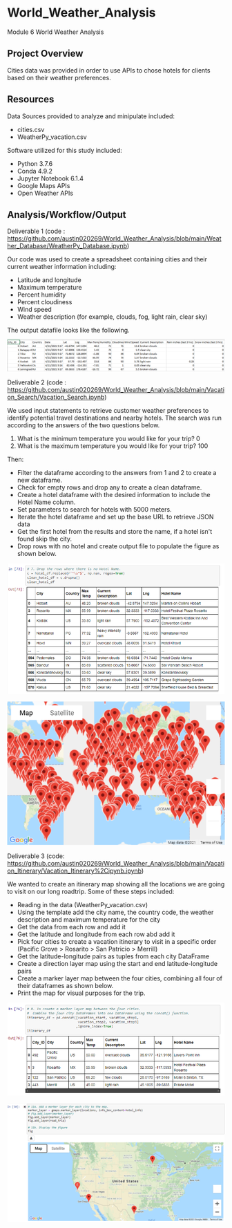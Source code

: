# World_Weather_Analysis
Module 6 World Weather Analysis

## Project Overview
Cities data was provided in order to use APIs to chose hotels for clients based on their weather preferences.

## Resources
Data Sources provided to analyze and minipulate included:

- cities.csv
- WeatherPy_vacation.csv

Software utilized for this study included: 
- Python 3.7.6 
- Conda 4.9.2 
- Jupyter Notebook 6.1.4
- Google Maps APIs
- Open Weather APIs

## Analysis/Workflow/Output

Deliverable 1 (code : https://github.com/austin020269/World_Weather_Analysis/blob/main/Weather_Database/WeatherPy_Database.ipynb)

Our code was used to create a spreadsheet containing cities and their current weather information including: 
- Latitude and longitude
- Maximum temperature
- Percent humidity
- Percent cloudiness
- Wind speed
- Weather description (for example, clouds, fog, light rain, clear sky)

The output datafile looks like the following.

![alt text](https://github.com/austin020269/World_Weather_Analysis/blob/main/Weather_Database/Weather_Database_csv.PNG)

Deliverable 2 (code : https://github.com/austin020269/World_Weather_Analysis/blob/main/Vacation_Search/Vacation_Search.ipynb)

We used input statements to retrieve customer weather preferences to identify potential travel destinations and nearby hotels.  The search was run according to the answers of the two questions below.

1. What is the minimum temperature you would like for your trip? 0
2. What is the maximum temperature you would like for your trip? 100

Then:
- Filter the dataframe according to the answers from 1 and 2 to create a new dataframe.
- Check for empty rows and drop any to create a clean dataframe.
- Create a hotel dataframe with the desired information to include the Hotel Name column.
- Set parameters to search for hotels with 5000 meters.
- Iterate the hotel dataframe and set up the base URL to retrieve JSON data
- Get the first hotel from the results and store the name, if a hotel isn't found skip the city.
- Drop rows with no hotel and create output file to populate the figure as shown below.

![alt text](https://github.com/austin020269/World_Weather_Analysis/blob/main/Vacation_Search/Deliverable%202%20out.PNG)

![alt text](https://github.com/austin020269/World_Weather_Analysis/blob/main/Vacation_Search/Hotel_listings.png)

Deliverable 3 (code: https://github.com/austin020269/World_Weather_Analysis/blob/main/Vacation_Itinerary/Vacation_Itinerary%2Cipynb.ipynb)

We wanted to create an itinerary map showing all the locations we are going to visit on our long roadtrip.  Some of these steps included:
- Reading in the data (WeatherPy_vacation.csv)
- Using the template add the city name, the country code, the weather description and maximum temperature for the city
- Get the data from each row and add it
- Get the latitude and longitude from each row abd add it
- Pick four cities to create a vacation itinerary to visit in a specific order (Pacific Grove > Rosarito > San Patricio > Merrill) 
- Get the latitude-longitude pairs as tuples from each city DataFrame
- Create a direction layer map using the start and end latitude-longitude pairs
- Create a marker layer map between the four cities, combining all four of their dataframes as shown below.
- Print the map for visual purposes for the trip.

![alt text](https://github.com/austin020269/World_Weather_Analysis/blob/main/Vacation_Itinerary/itinerary.PNG)

![alt text](https://github.com/austin020269/World_Weather_Analysis/blob/main/Vacation_Itinerary/WeatherPy_travel_map_markers.PNG)

